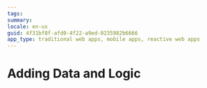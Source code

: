 ```yaml
---
tags: 
summary: 
locale: en-us
guid: 4f31bf8f-afd0-4f22-a9ed-0235982b6666
app_type: traditional web apps, mobile apps, reactive web apps
---
```


# Adding Data and Logic
